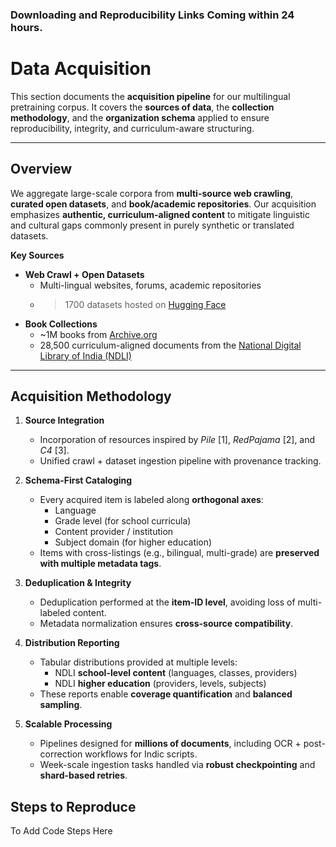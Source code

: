  ### Downloading and Reproducibility Links Coming within 24 hours.

# Data Acquisition

This section documents the **acquisition pipeline** for our multilingual pretraining corpus. It covers the **sources of data**, the **collection methodology**, and the **organization schema** applied to ensure reproducibility, integrity, and curriculum-aware structuring.

---

## Overview

We aggregate large-scale corpora from **multi-source web crawling**, **curated open datasets**, and **book/academic repositories**. Our acquisition emphasizes **authentic, curriculum-aligned content** to mitigate linguistic and cultural gaps commonly present in purely synthetic or translated datasets.

**Key Sources**
- **Web Crawl + Open Datasets**
  - Multi-lingual websites, forums, academic repositories
  - >1700 datasets hosted on [Hugging Face](https://huggingface.co)
- **Book Collections**
  - ~1M books from [Archive.org](https://archive.org)
  - 28,500 curriculum-aligned documents from the [National Digital Library of India (NDLI)](https://ndl.iitkgp.ac.in)

---

## Acquisition Methodology

1. **Source Integration**
   - Incorporation of resources inspired by *Pile* [1], *RedPajama* [2], and *C4* [3].
   - Unified crawl + dataset ingestion pipeline with provenance tracking.

2. **Schema-First Cataloging**
   - Every acquired item is labeled along **orthogonal axes**:
     - Language
     - Grade level (for school curricula)
     - Content provider / institution
     - Subject domain (for higher education)
   - Items with cross-listings (e.g., bilingual, multi-grade) are **preserved with multiple metadata tags**.

3. **Deduplication & Integrity**
   - Deduplication performed at the **item-ID level**, avoiding loss of multi-labeled content.
   - Metadata normalization ensures **cross-source compatibility**.

4. **Distribution Reporting**
   - Tabular distributions provided at multiple levels:
     - NDLI **school-level content** (languages, classes, providers)
     - NDLI **higher education** (providers, levels, subjects)
   - These reports enable **coverage quantification** and **balanced sampling**.

5. **Scalable Processing**
   - Pipelines designed for **millions of documents**, including OCR + post-correction workflows for Indic scripts.
   - Week-scale ingestion tasks handled via **robust checkpointing** and **shard-based retries**.


## Steps to Reproduce

 To Add Code Steps Here
